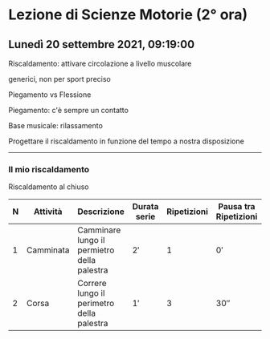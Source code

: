 # Lezione di Scienze Motorie (2° ora) 
## Lunedì 20 settembre 2021, 09:19:00

Riscaldamento: attivare circolazione a livello muscolare

generici, non per sport preciso


Piegamento vs Flessione


Piegamento: c'è sempre un contatto


Base musicale: rilassamento


Progettare il riscaldamento in funzione del tempo a nostra disposizione 

---
### Il mio riscaldamento
Riscaldamento al chiuso

|N|Attività|Descrizione|Durata serie|Ripetizioni|Pausa tra Ripetizioni|Musica|
|---|---|---|---|---|---|---|
|$1$|Camminata|Camminare lungo il permietro della palestra|$2'$|$1$|$0'$|_Fly me to the moon_, Frank Sinatra|
|$2$|Corsa|Correre lungo il perimetro della palestra|$1'$|$3$|$30''$
<!--stackedit_data:
eyJoaXN0b3J5IjpbLTQ3MTA0NjMwNl19
-->